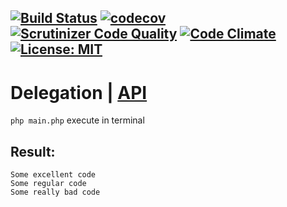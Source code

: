 [![Build Status](https://travis-ci.org/Jagepard/PhpDesignPatterns-Delegation.svg?branch=master)](https://travis-ci.org/Jagepard/PhpDesignPatterns-Delegation)
[![codecov](https://codecov.io/gh/Jagepard/PhpDesignPatterns-Delegation/branch/master/graph/badge.svg)](https://codecov.io/gh/Jagepard/PhpDesignPatterns-Delegation)
[![Scrutinizer Code Quality](https://scrutinizer-ci.com/g/Jagepard/PhpDesignPatterns-Delegation/badges/quality-score.png?b=master)](https://scrutinizer-ci.com/g/Jagepard/PhpDesignPatterns-Delegation/?branch=master)
[![Code Climate](https://codeclimate.com/github/Jagepard/PhpDesignPatterns-Delegation/badges/gpa.svg)](https://codeclimate.com/github/Jagepard/PhpDesignPatterns-Delegation)
[![License: MIT](https://img.shields.io/badge/license-MIT-498e7f.svg)](https://mit-license.org/)
-----

# Delegation | [API](https://github.com/Jagepard/PhpDesignPatterns-AbstractFactory/blob/master/docs.md "Documentation API")
```php main.php``` execute in terminal

## Result:
```
Some excellent code
Some regular code
Some really bad code
```